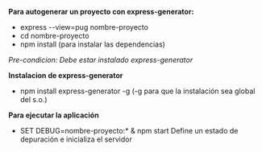 **Para autogenerar un proyecto con express-generator:**
 * express --view=pug nombre-proyecto
 * cd nombre-proyecto
 * npm install (para instalar las dependencias)

 *Pre-condicion: Debe estar instalado express-generator*
 
 **Instalacion de express-generator**
 * npm install express-generator -g (-g para que la instalación sea global del s.o.)
 
 **Para ejecutar la aplicación**
 * SET DEBUG=nombre-proyecto:* & npm start
 Define un estado de depuración e inicializa el servidor